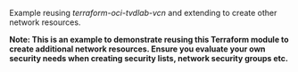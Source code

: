 Example reusing *terraform-oci-tvdlab-vcn* and extending to create other network resources.

__Note: This is an example to demonstrate reusing this Terraform module to create additional network resources. Ensure you evaluate your own security needs when creating security lists, network security groups etc.__
